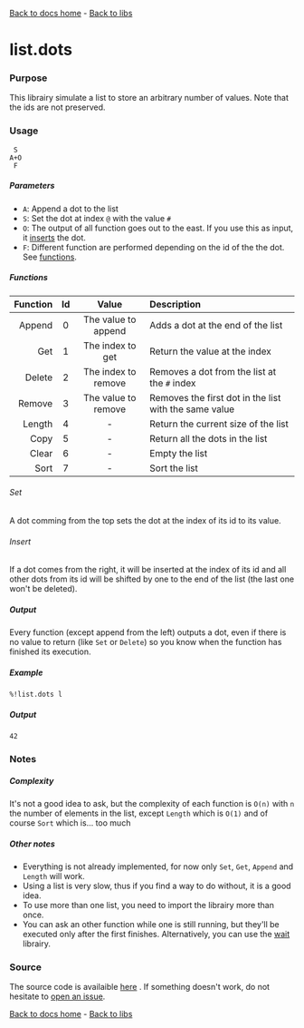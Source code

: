 [Back to docs home](../index.md) - [Back to libs](index.md#data-structures)

# list.dots

### Purpose
This librairy simulate a list to store an arbitrary number of values. Note that the ids are not preserved.

### Usage
    
     S
    A+O
     F

##### Parameters
- `A`: Append a dot to the list
- `S`: Set the dot at index `@` with the value `#` 
- `O`: The output of all function goes out to the east. If you use this as input, it [inserts](#insert) the dot. 
- `F`: Different function are performed depending on the id of the the dot. See [functions](#functions).

##### Functions

| Function | Id |        Value        |                      Description                      |
|---------:|:--:|:-------------------:|:------------------------------------------------------|
|   Append | 0  | The value to append | Adds a dot at the end of the list                     |
|      Get | 1  |   The index to get  | Return the value at the index                         |
|   Delete | 2  | The index to remove | Removes a dot from the list at the `#` index          |
|   Remove | 3  | The value to remove | Removes the first dot in the list with the same value |
|   Length | 4  |          -          | Return the current size of the list                   |
|     Copy | 5  |          -          | Return all the dots in the list                       |
|    Clear | 6  |          -          | Empty the list                                        |
|     Sort | 7  |          -          | Sort the list                                         |

###### Set
A dot comming from the top sets the dot at the index of its id to its value.

###### Insert
If a dot comes from the right, it will be inserted at the index of its id and all other dots from its id will be shifted by one to the end of the list (the last one won't be deleted).

##### Output
Every function (except append from  the left) outputs a dot, even if there is no value to return (like `Set` or `Delete`) so you know when the function has finished its execution. 

##### Example

    %!list.dots l

##### Output

    42
   



### Notes

##### Complexity
It's not a good idea to ask, but the complexity of each function is `O(n)` with `n` the number of elements in the list, except `Length` which is `O(1)` and of course `Sort` which is... too much

##### Other notes
- Everything is not already implemented, for now only `Set`, `Get`, `Append` and `Length` will work. 
- Using a list is very slow, thus if you find a way to do without, it is a good idea.
- To use more than one list, you need to import the librairy more than once.
- You can ask an other function while one is still running, but they'll be executed only after the first finishes. Alternatively, you can use the [wait](wait.md) librairy.


### Source 
The source code is availaible [here](https://github.com/ddorn/asciidots/blob/master/libs/list.dots)
. If something doesn't work, do not hesitate to [open an issue](https://github.com/ddorn/asciidots/issues/new?title=Bug%20in%20list%20librairy:%20).


[Back to docs home](../index.md) - [Back to libs](index.md#data-structures)
